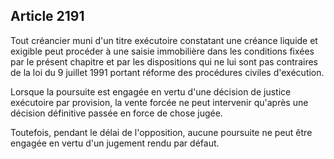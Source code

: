 Article 2191
----
Tout créancier muni d'un titre exécutoire constatant une créance liquide et
exigible peut procéder à une saisie immobilière dans les conditions fixées par
le présent chapitre et par les dispositions qui ne lui sont pas contraires de la
loi du 9 juillet 1991 portant réforme des procédures civiles d'exécution.

Lorsque la poursuite est engagée en vertu d'une décision de justice exécutoire
par provision, la vente forcée ne peut intervenir qu'après une décision
définitive passée en force de chose jugée.

Toutefois, pendant le délai de l'opposition, aucune poursuite ne peut être
engagée en vertu d'un jugement rendu par défaut.
